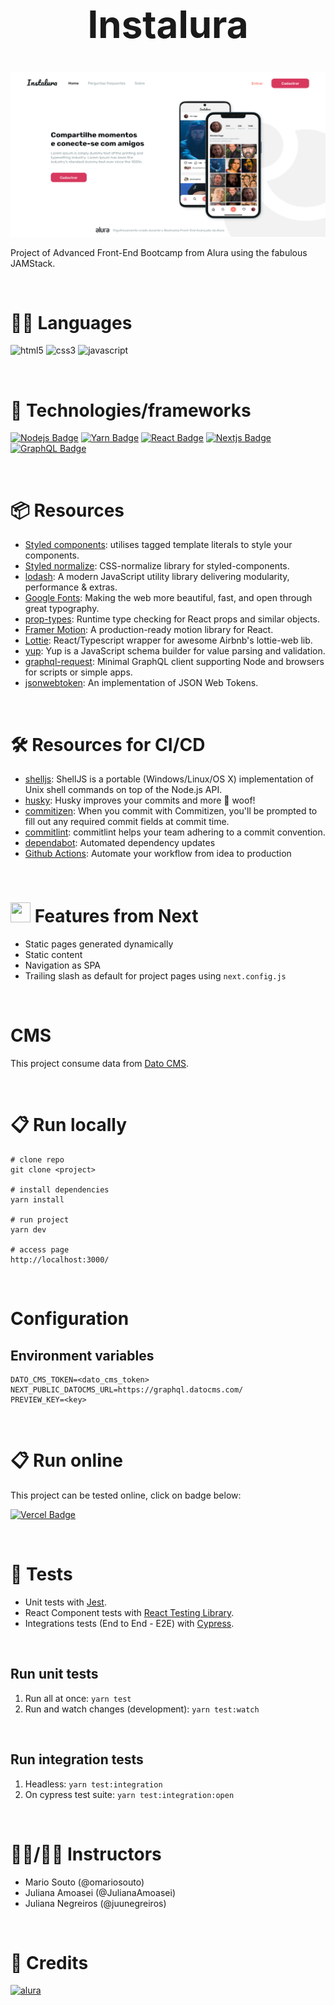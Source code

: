<div align="center">
  <h1 style="font-size: 60px">Instalura</h1>
</div>

<p align="center">
  <a href="https://instalura-danilok.vercel.app/" target="blank"><img src="./public/homepage.png" width="720" alt="Instalura"></a>
</p>

Project of Advanced Front-End Bootcamp from Alura using the fabulous JAMStack.

<br>

# 👩‍💻 Languages
![html5](https://img.shields.io/badge/HTML5-E34F26?style=for-the-badge&logo=html5&logoColor=white)
![css3](https://img.shields.io/badge/CSS3-1572B6?style=for-the-badge&logo=css3&logoColor=white)
![javascript](https://img.shields.io/badge/JavaScript-F7DF1E?style=for-the-badge&logo=javascript&logoColor=black)

<br>

# 🧰 Technologies/frameworks

[![Nodejs Badge](https://img.shields.io/badge/Node.js-339933?style=for-the-badge&logo=nodedotjs&logoColor=white)](https://nodejs.org/)
[![Yarn Badge](https://img.shields.io/badge/Yarn-2C8EBB?style=for-the-badge&logo=yarn&logoColor=white)](https://yarnpkg.com)
[![React Badge](https://img.shields.io/badge/React-20232A?style=for-the-badge&logo=react&logoColor=61DAFB)](https://pt-br.reactjs.org)
[![Nextjs Badge](https://img.shields.io/badge/next.js-000000?style=for-the-badge&logo=nextdotjs&logoColor=white)](https://nextjs.org)
[![GraphQL Badge](https://img.shields.io/badge/GraphQl-E10098?style=for-the-badge&logo=graphql&logoColor=white)](https://graphql.org)

<br>

# 📦 Resources

- [Styled components](https://styled-components.com): utilises tagged template literals to style your components.
- [Styled normalize](https://www.npmjs.com/package/styled-normalize): CSS-normalize library for styled-components.
- [lodash](https://lodash.com): A modern JavaScript utility library delivering modularity, performance & extras.
- [Google Fonts](https://fonts.google.com): Making the web more beautiful, fast, and open through great typography.
- [prop-types](https://www.npmjs.com/package/prop-types): Runtime type checking for React props and similar objects.
- [Framer Motion](https://www.framer.com/motion/): A production-ready motion library for React.
- [Lottie](https://github.com/crello/react-lottie): React/Typescript wrapper for awesome Airbnb's lottie-web lib.
- [yup](https://github.com/jquense/yup): Yup is a JavaScript schema builder for value parsing and validation.
- [graphql-request](https://www.npmjs.com/package/graphql-request): Minimal GraphQL client supporting Node and browsers for scripts or simple apps.
- [jsonwebtoken](https://www.npmjs.com/package/jsonwebtoken): An implementation of JSON Web Tokens.

<br>

# 🛠️ Resources for CI/CD
- [shelljs](https://www.npmjs.com/package/shelljs): ShellJS is a portable (Windows/Linux/OS X) implementation of Unix shell commands on top of the Node.js API.
- [husky](https://www.npmjs.com/package/husky): Husky improves your commits and more 🐶 woof!
- [commitizen](https://www.npmjs.com/package/commitizen): When you commit with Commitizen, you'll be prompted to fill out any required commit fields at commit time.
- [commitlint](https://commitlint.js.org/#/): commitlint helps your team adhering to a commit convention.
- [dependabot](https://dependabot.com): Automated dependency updates
- [Github Actions](https://github.com/features/actions): Automate your workflow from idea to production

<br>

# <img src="https://simpleicons.org/icons/nextdotjs.svg" width="32px" height="32px" /> Features from Next
- Static pages generated dynamically
- Static content
- Navigation as SPA
- Trailing slash as default for project pages using `next.config.js`

<br>

# CMS
This project consume data from [Dato CMS](https://www.datocms.com).

<br>

# 📋 Run locally

```
# clone repo
git clone <project>

# install dependencies
yarn install

# run project
yarn dev

# access page
http://localhost:3000/
```

<br>

# Configuration
## Environment variables

```
DATO_CMS_TOKEN=<dato_cms_token>
NEXT_PUBLIC_DATOCMS_URL=https://graphql.datocms.com/
PREVIEW_KEY=<key>
```

<br>

# 📋 Run online

This project can be tested online, click on badge below:

[![Vercel Badge](https://img.shields.io/badge/Vercel-000000?style=for-the-badge&logo=vercel&logoColor=white&link=https://portfolio-danilok.vercel.app)](https://instalura-danilok.vercel.app)

<br>

 # 🚦 Tests
- Unit tests with [Jest](https://jestjs.io/pt-BR/).
- React Component tests with [React Testing Library](https://testing-library.com).
- Integrations tests (End to End - E2E) with [Cypress](https://www.cypress.io).

<br>

## Run unit tests
1. Run all at once: `yarn test`
2. Run and watch changes (development): `yarn test:watch`

<br>

## Run integration tests
1. Headless: `yarn test:integration`
2. On cypress test suite: `yarn test:integration:open`

<br>

# 👨‍🏫/👩‍🏫 Instructors
- Mario Souto (@omariosouto)
- Juliana Amoasei (@JulianaAmoasei)
- Juliana Negreiros (@juunegreiros)

<br>

# 💙 Credits

[![alura](https://img.shields.io/badge/Alura-0056D2?style=for-the-badge)](https://www.alura.com.br/)